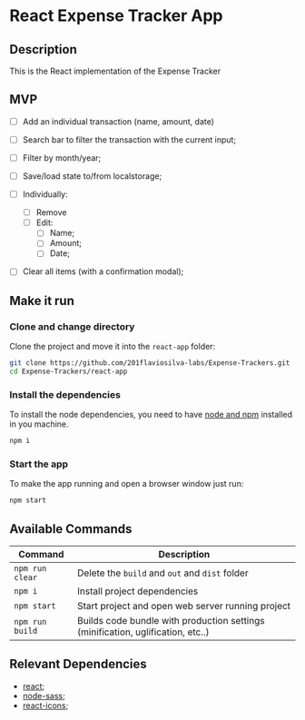 # React Expense Tracker App

## Description

This is the React implementation of the Expense Tracker

## MVP

- [ ] Add an individual transaction (name, amount, date)
- [ ] Search bar to filter the transaction with the current input;
- [ ] Filter by month/year;
- [ ] Save/load state to/from localstorage;
- [ ] Individually:
  - [ ] Remove
  - [ ] Edit:
    - [ ] Name;
    - [ ] Amount;
    - [ ] Date;
- [ ] Clear all items (with a confirmation modal);


## Make it run

### Clone and change directory

Clone the project and move it into the `react-app` folder:

```sh
git clone https://github.com/201flaviosilva-labs/Expense-Trackers.git
cd Expense-Trackers/react-app
```

### Install the dependencies

To install the node dependencies, you need to have [node and npm](https://nodejs.org) installed in you machine.

```sh
npm i
```

### Start the app

To make the app running and open a browser window just run:

```sh
npm start
```

## Available Commands

| Command         | Description                                                                     |
| --------------- | ------------------------------------------------------------------------------- |
| `npm run clear` | Delete the `build` and `out` and `dist` folder                                  |
| `npm i`         | Install project dependencies                                                    |
| `npm start`     | Start project and open web server running project                               |
| `npm run build` | Builds code bundle with production settings (minification, uglification, etc..) |


## Relevant Dependencies

- [react](https://github.com/facebook/react);
- [node-sass](https://www.npmjs.com/package/node-sass);
- [react-icons](https://react-icons.github.io/react-icons/);
